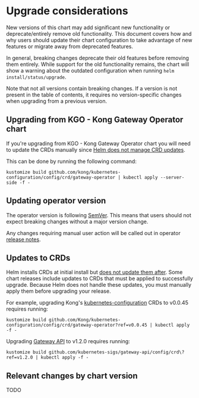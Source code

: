 # Upgrade considerations

New versions of this chart may add significant new functionality or
deprecate/entirely remove old functionality. This document covers how and why
users should update their chart configuration to take advantage of new features
or migrate away from deprecated features.

In general, breaking changes deprecate their old features before removing them
entirely. While support for the old functionality remains, the chart will show
a warning about the outdated configuration when running
`helm install/status/upgrade`.

Note that not all versions contain breaking changes. If a version is not
present in the table of contents, it requires no version-specific changes when
upgrading from a previous version.

## Upgrading from KGO - Kong Gateway Operator chart

If you're upgrading from KGO - Kong Gateway Operator chart you will need to
update the CRDs manually since [Helm does not manage CRD updates][helm_crd_update].

This can be done by running the following command:

<!--
TODO: https://github.com/Kong/kong-operator/issues/1960
Update command below when 1960 is resolved and CRDs have been moved to kong-operator repo
-->

```
kustomize build github.com/kong/kubernetes-configuration/config/crd/gateway-operator | kubectl apply --server-side -f -
```

[helm_crd_update]: https://helm.sh/docs/chart_best_practices/custom_resource_definitions/

## Updating operator version

The operator version is following [SemVer][semver].
This means that users should not expect breaking changes without a major version change.

Any changes requiring manual user action will be called out in operator [release notes][ko_release_notes].

[semver]: https://semver.org/
[ko_release_notes]: https://github.com/Kong/kong-operator/blob/main/CHANGELOG.md

## Updates to CRDs

Helm installs CRDs at initial install but [does not update them after][hip0011].
Some chart releases include updates to CRDs that must be applied to successfully
upgrade. Because Helm does not handle these updates, you must manually apply
them before upgrading your release.

[hip0011]: https://github.com/helm/community/blob/main/hips/hip-0011.md

For example, upgrading Kong's [kubernetes-configuration][kcfg] CRDs to v0.0.45 requires
running:

```
kustomize build github.com/Kong/kubernetes-configuration/config/crd/gateway-operator?ref=v0.0.45 | kubectl apply -f -
```

[kcfg]: https://github.com/Kong/kubernetes-configuration

Upgrading [Gateway API][gwapi] to v1.2.0 requires running:

```
kustomize build github.com/kubernetes-sigs/gateway-api/config/crd\?ref=v1.2.0 | kubectl apply -f -
```

[gwapi]: https://github.com/kubernetes-sigs/gateway-api/

## Relevant changes by chart version

TODO
